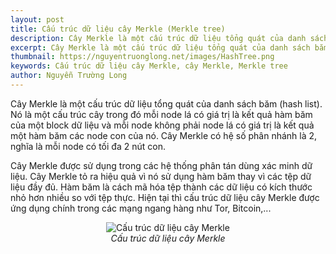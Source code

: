 ```yaml
---
layout: post
title: Cấu trúc dữ liệu cây Merkle (Merkle tree)
description: Cây Merkle là một cấu trúc dữ liệu tổng quát của danh sách băm (hash list). Nó là một cấu trúc cây trong đó mỗi node lá có giá trị là kết quả hàm băm của một block dữ liệu và mỗi node không phải node lá có giá trị là kết quả một hàm băm các node con của nó.
excerpt: Cây Merkle là một cấu trúc dữ liệu tổng quát của danh sách băm (hash list). Nó là một cấu trúc cây trong đó mỗi node lá có giá trị là kết quả hàm băm của một block dữ liệu và mỗi node không phải node lá có giá trị là kết quả một hàm băm các node con của nó.
thumbnail: https://nguyentruonglong.net/images/HashTree.png
keywords: Cấu trúc dữ liệu cây Merkle, cây Merkle, Merkle tree
author: Nguyễn Trường Long
---
```



Cây Merkle là một cấu trúc dữ liệu tổng quát của danh sách băm (hash list). Nó là một cấu trúc cây trong đó mỗi node lá có giá trị là kết quả hàm băm của một block dữ liệu và mỗi node không phải node lá có giá trị là kết quả một hàm băm các node con của nó. Cây Merkle có hệ số phân nhánh là 2, nghĩa là mỗi node có tối đa 2 nút con.

Cây Merkle được sử dụng trong các hệ thống phân tán dùng xác minh dữ liệu. Cây Merkle tỏ ra hiệu quả vì nó sử dụng hàm băm thay vì các tệp dữ liệu đầy đủ. Hàm băm là cách mã hóa tệp thành các dữ liệu có kích thước nhỏ hơn nhiều so với tệp thực. Hiện tại thì cấu trúc dữ liệu cây Merkle được ứng dụng chính trong các mạng ngang hàng như Tor, Bitcoin,... 

<figure class="image">
<center>
  <img src="https://nguyentruonglong.net/images/HashTree.png" alt="Cấu trúc dữ liệu cây Merkle">
  <figcaption>
	  <i>Cấu trúc dữ liệu cây Merkle</i>
  </figcaption>
</center>
</figure>
